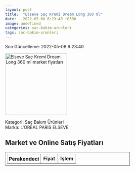 ```yaml
---
layout: post
title:  "Elseve Saç Kremi Dream Long 360 ml"
date:   2022-05-08 6:23:40 +0300
image: undefined
categories: sac-bakim-urunleri
tags: sac-bakim-urunleri
---
```


Son Güncelleme: 2022-05-08 9:23:40

<img src="undefined" width="200" alt="Elseve Saç Kremi Dream Long 360 ml market fiyatları" />

Kategori: Saç Bakım Ürünleri
<br />
Marka: L'OREAL PARIS ELSEVE

<h2>Market ve Online Satış Fiyatları</h2>

<table border="1" style="padding: 5px;width:80%;">
  <tr>
    <td style="padding: 5px;"><strong>Perakendeci</strong></td>
    <td><strong>Fiyat</strong></td>
    <td><strong>İşlem</strong></td>
  </tr>
  
</table>
